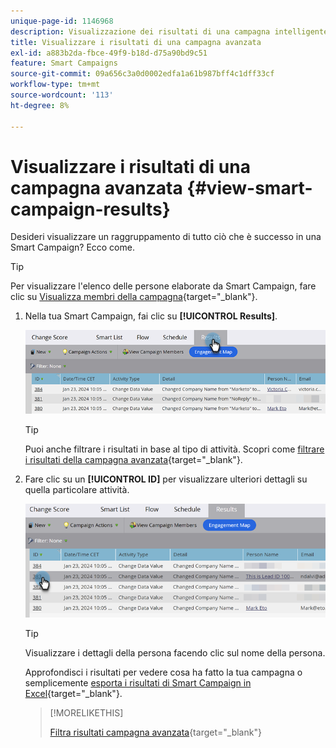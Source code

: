 ```yaml
---
unique-page-id: 1146968
description: Visualizzazione dei risultati di una campagna intelligente - Documentazione di Marketo - Documentazione del prodotto
title: Visualizzare i risultati di una campagna avanzata
exl-id: a883b2da-fbce-49f9-b18d-d75a90bd9c51
feature: Smart Campaigns
source-git-commit: 09a656c3a0d0002edfa1a61b987bff4c1dff33cf
workflow-type: tm+mt
source-wordcount: '113'
ht-degree: 8%

---
```


# Visualizzare i risultati di una campagna avanzata {#view-smart-campaign-results}

Desideri visualizzare un raggruppamento di tutto ciò che è successo in una Smart Campaign? Ecco come.

>[!TIP]
>
>Per visualizzare l&#39;elenco delle persone elaborate da Smart Campaign, fare clic su [Visualizza membri della campagna](/help/marketo/product-docs/core-marketo-concepts/smart-campaigns/smart-campaign-data/view-smart-campaign-members.md){target="_blank"}.

1. Nella tua Smart Campaign, fai clic su **[!UICONTROL Results]**.

   ![](assets/view-smart-campaign-results-1.png)

   >[!TIP]
   >
   >Puoi anche filtrare i risultati in base al tipo di attività. Scopri come [filtrare i risultati della campagna avanzata](/help/marketo/product-docs/core-marketo-concepts/smart-campaigns/smart-campaign-data/filter-smart-campaign-results.md){target="_blank"}.

1. Fare clic su un **[!UICONTROL ID]** per visualizzare ulteriori dettagli su quella particolare attività.

   ![](assets/view-smart-campaign-results-2.png)

   >[!TIP]
   >
   >Visualizzare i dettagli della persona facendo clic sul nome della persona.

   Approfondisci i risultati per vedere cosa ha fatto la tua campagna o semplicemente [esporta i risultati di Smart Campaign in Excel](/help/marketo/product-docs/core-marketo-concepts/smart-campaigns/smart-campaign-data/export-smart-campaign-results-to-excel.md){target="_blank"}.

   >[!MORELIKETHIS]
   >
   >[Filtra risultati campagna avanzata](/help/marketo/product-docs/core-marketo-concepts/smart-campaigns/smart-campaign-data/filter-smart-campaign-results.md){target="_blank"}
